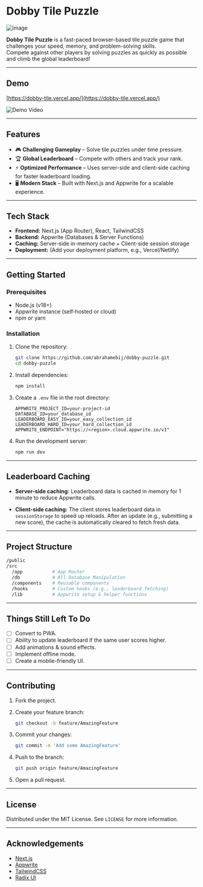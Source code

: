 # Dobby Tile Puzzle

![image](https://github.com/user-attachments/assets/ef3a5096-af50-47ac-8faa-ab08ce98500b)

**Dobby Tile Puzzle** is a fast-paced browser-based tile puzzle game that challenges your speed, memory, and problem-solving skills.  
Compete against other players by solving puzzles as quickly as possible and climb the global leaderboard!

---

## Demo

[https://dobby-tile.vercel.app/](https://dobby-tile.vercel.app/)

![Demo Video](https://github.com/user-attachments/assets/47ffbe5d-2433-4f27-8dd0-b23512f4bbec)

---

## Features

- 🎮 **Challenging Gameplay** – Solve tile puzzles under time pressure.
- 🏆 **Global Leaderboard** – Compete with others and track your rank.
- ⚡ **Optimized Performance** – Uses server-side and client-side caching for faster leaderboard loading.
- 🖥️ **Modern Stack** – Built with Next.js and Appwrite for a scalable experience.

---

## Tech Stack

- **Frontend:** Next.js (App Router), React, TailwindCSS
- **Backend:** Appwrite (Databases & Server Functions)
- **Caching:** Server-side in-memory cache + Client-side session storage
- **Deployment:** (Add your deployment platform, e.g., Vercel/Netlify)

---

## Getting Started

### Prerequisites

- Node.js (v18+)
- Appwrite instance (self-hosted or cloud)
- npm or yarn

### Installation

1. Clone the repository:

   ```bash
   git clone https://github.com/abrahamebij/dobby-puzzle.git
   cd dobby-puzzle
    ```

2. Install dependencies:

   ```bash
   npm install
   ```

3. Create a `.env` file in the root directory:

   ```env
   APPWRITE_PROJECT_ID=your-project-id
   DATABASE_ID=your_database_id
   LEADERBOARD_EASY_ID=your_easy_collection_id
   LEADERBOARD_HARD_ID=your_hard_collection_id
   APPWRITE_ENDPOINT="https://<region>.cloud.appwrite.io/v1"
   ```

4. Run the development server:

   ```bash
   npm run dev
   ```

---

## Leaderboard Caching

- **Server-side caching:**
  Leaderboard data is cached in memory for 1 minute to reduce Appwrite calls.

- **Client-side caching:**
  The client stores leaderboard data in `sessionStorage` to speed up reloads.
  After an update (e.g., submitting a new score), the cache is automatically cleared to fetch fresh data.

---

## Project Structure

```bash
/public
/src
  /app           # App Router
  /db            # All Database Manipulation
  /components    # Reusable components
  /hooks         # Custom hooks (e.g., leaderboard fetching)
  /lib           # Appwrite setup & helper functions
```

---

## Things Still Left To Do

- [ ] Convert to PWA.
- [ ] Ability to update leaderboard if the same user scores higher.
- [ ] Add animations & sound effects.
- [ ] Implement offline mode.
- [ ] Create a mobile-friendly UI.

---

## Contributing

1. Fork the project.
2. Create your feature branch:

   ```bash
   git checkout -b feature/AmazingFeature
   ```

3. Commit your changes:

   ```bash
   git commit -m 'Add some AmazingFeature'
   ```

4. Push to the branch:

   ```bash
   git push origin feature/AmazingFeature
   ```

5. Open a pull request.

---

## License

Distributed under the MIT License. See `LICENSE` for more information.

---

## Acknowledgements

- [Next.js](https://nextjs.org)
- [Appwrite](https://appwrite.io)
- [TailwindCSS](https://tailwindcss.com)
- [Radix UI](https://www.radix-ui.com/)
